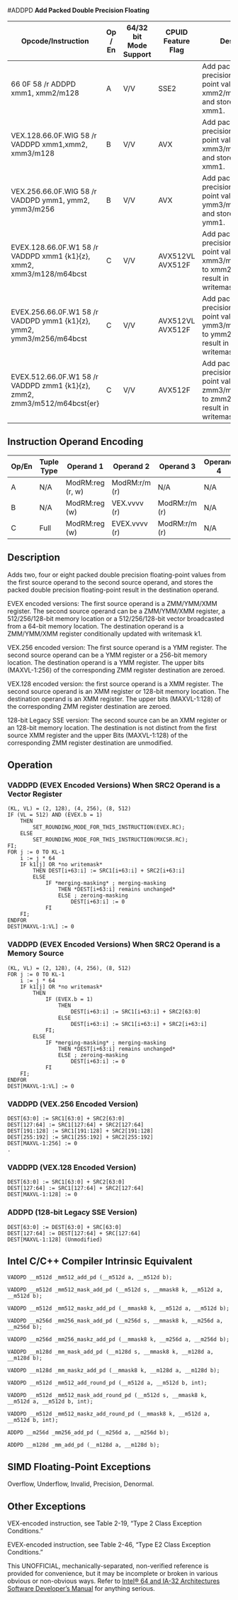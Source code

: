 #ADDPD
**Add Packed Double Precision Floating**

| Opcode/Instruction                                                       | Op / En | 64/32 bit Mode Support | CPUID Feature Flag | Description                                                                                                                  |
| ------------------------------------------------------------------------ | ------- | ---------------------- | ------------------ | ---------------------------------------------------------------------------------------------------------------------------- |
| 66 0F 58 /r ADDPD xmm1, xmm2/m128                                        | A       | V/V                    | SSE2               | Add packed double precision floating-point values from xmm2/mem to xmm1 and store result in xmm1.                            |
| VEX.128.66.0F.WIG 58 /r VADDPD xmm1,xmm2, xmm3/m128                      | B       | V/V                    | AVX                | Add packed double precision floating-point values from xmm3/mem to xmm2 and store result in xmm1.                            |
| VEX.256.66.0F.WIG 58 /r VADDPD ymm1, ymm2, ymm3/m256                     | B       | V/V                    | AVX                | Add packed double precision floating-point values from ymm3/mem to ymm2 and store result in ymm1.                            |
| EVEX.128.66.0F.W1 58 /r VADDPD xmm1 {k1}{z}, xmm2, xmm3/m128/m64bcst     | C       | V/V                    | AVX512VL AVX512F   | Add packed double precision floating-point values from xmm3/m128/m64bcst to xmm2 and store result in xmm1 with writemask k1. |
| EVEX.256.66.0F.W1 58 /r VADDPD ymm1 {k1}{z}, ymm2, ymm3/m256/m64bcst     | C       | V/V                    | AVX512VL AVX512F   | Add packed double precision floating-point values from ymm3/m256/m64bcst to ymm2 and store result in ymm1 with writemask k1. |
| EVEX.512.66.0F.W1 58 /r VADDPD zmm1 {k1}{z}, zmm2, zmm3/m512/m64bcst{er} | C       | V/V                    | AVX512F            | Add packed double precision floating-point values from zmm3/m512/m64bcst to zmm2 and store result in zmm1 with writemask k1. |

## Instruction Operand Encoding

| Op/En | Tuple Type | Operand 1        | Operand 2     | Operand 3     | Operand 4 |
| ----- | ---------- | ---------------- | ------------- | ------------- | --------- |
| A     | N/A        | ModRM:reg (r, w) | ModRM:r/m (r) | N/A           | N/A       |
| B     | N/A        | ModRM:reg (w)    | VEX.vvvv (r)  | ModRM:r/m (r) | N/A       |
| C     | Full       | ModRM:reg (w)    | EVEX.vvvv (r) | ModRM:r/m (r) | N/A       |

## Description

Adds two, four or eight packed double precision floating-point values from the first source operand to the second source operand, and stores the packed double precision floating-point result in the destination operand.

EVEX encoded versions: The first source operand is a ZMM/YMM/XMM register. The second source operand can be a ZMM/YMM/XMM register, a 512/256/128-bit memory location or a 512/256/128-bit vector broadcasted from a 64-bit memory location. The destination operand is a ZMM/YMM/XMM register conditionally updated with writemask k1.

VEX.256 encoded version: The first source operand is a YMM register. The second source operand can be a YMM register or a 256-bit memory location. The destination operand is a YMM register. The upper bits (MAXVL-1:256) of the corresponding ZMM register destination are zeroed.

VEX.128 encoded version: the first source operand is a XMM register. The second source operand is an XMM register or 128-bit memory location. The destination operand is an XMM register. The upper bits (MAXVL-1:128) of the corresponding ZMM register destination are zeroed.

128-bit Legacy SSE version: The second source can be an XMM register or an 128-bit memory location. The destination is not distinct from the first source XMM register and the upper Bits (MAXVL-1:128) of the corresponding ZMM register destination are unmodified.

## Operation

### VADDPD (EVEX Encoded Versions) When SRC2 Operand is a Vector Register

```
(KL, VL) = (2, 128), (4, 256), (8, 512)
IF (VL = 512) AND (EVEX.b = 1)
    THEN
        SET_ROUNDING_MODE_FOR_THIS_INSTRUCTION(EVEX.RC);
    ELSE
        SET_ROUNDING_MODE_FOR_THIS_INSTRUCTION(MXCSR.RC);
FI;
FOR j := 0 TO KL-1
    i := j * 64
    IF k1[j] OR *no writemask*
        THEN DEST[i+63:i] := SRC1[i+63:i] + SRC2[i+63:i]
        ELSE
            IF *merging-masking* ; merging-masking
                THEN *DEST[i+63:i] remains unchanged*
                ELSE ; zeroing-masking
                    DEST[i+63:i] := 0
            FI
    FI;
ENDFOR
DEST[MAXVL-1:VL] := 0

```

### VADDPD (EVEX Encoded Versions) When SRC2 Operand is a Memory Source

```
(KL, VL) = (2, 128), (4, 256), (8, 512)
FOR j := 0 TO KL-1
    i := j * 64
    IF k1[j] OR *no writemask*
        THEN
            IF (EVEX.b = 1)
                THEN
                    DEST[i+63:i] := SRC1[i+63:i] + SRC2[63:0]
                ELSE
                    DEST[i+63:i] := SRC1[i+63:i] + SRC2[i+63:i]
            FI;
        ELSE
            IF *merging-masking* ; merging-masking
                THEN *DEST[i+63:i] remains unchanged*
                ELSE ; zeroing-masking
                    DEST[i+63:i] := 0
            FI
    FI;
ENDFOR
DEST[MAXVL-1:VL] := 0

```

### VADDPD (VEX.256 Encoded Version)

```
DEST[63:0] := SRC1[63:0] + SRC2[63:0]
DEST[127:64] := SRC1[127:64] + SRC2[127:64]
DEST[191:128] := SRC1[191:128] + SRC2[191:128]
DEST[255:192] := SRC1[255:192] + SRC2[255:192]
DEST[MAXVL-1:256] := 0
.

```

### VADDPD (VEX.128 Encoded Version)

```
DEST[63:0] := SRC1[63:0] + SRC2[63:0]
DEST[127:64] := SRC1[127:64] + SRC2[127:64]
DEST[MAXVL-1:128] := 0

```

### ADDPD (128-bit Legacy SSE Version)

```
DEST[63:0] := DEST[63:0] + SRC[63:0]
DEST[127:64] := DEST[127:64] + SRC[127:64]
DEST[MAXVL-1:128] (Unmodified)

```

## Intel C/C++ Compiler Intrinsic Equivalent

```
VADDPD __m512d _mm512_add_pd (__m512d a, __m512d b);

```

```
VADDPD __m512d _mm512_mask_add_pd (__m512d s, __mmask8 k, __m512d a, __m512d b);

```

```
VADDPD __m512d _mm512_maskz_add_pd (__mmask8 k, __m512d a, __m512d b);

```

```
VADDPD __m256d _mm256_mask_add_pd (__m256d s, __mmask8 k, __m256d a, __m256d b);

```

```
VADDPD __m256d _mm256_maskz_add_pd (__mmask8 k, __m256d a, __m256d b);

```

```
VADDPD __m128d _mm_mask_add_pd (__m128d s, __mmask8 k, __m128d a, __m128d b);

```

```
VADDPD __m128d _mm_maskz_add_pd (__mmask8 k, __m128d a, __m128d b);

```

```
VADDPD __m512d _mm512_add_round_pd (__m512d a, __m512d b, int);

```

```
VADDPD __m512d _mm512_mask_add_round_pd (__m512d s, __mmask8 k, __m512d a, __m512d b, int);

```

```
VADDPD __m512d _mm512_maskz_add_round_pd (__mmask8 k, __m512d a, __m512d b, int);

```

```
ADDPD __m256d _mm256_add_pd (__m256d a, __m256d b);

```

```
ADDPD __m128d _mm_add_pd (__m128d a, __m128d b);

```

## SIMD Floating-Point Exceptions

Overflow, Underflow, Invalid, Precision, Denormal.

## Other Exceptions

VEX-encoded instruction, see Table 2-19, “Type 2 Class Exception Conditions.”

EVEX-encoded instruction, see Table 2-46, “Type E2 Class Exception Conditions.”

This UNOFFICIAL, mechanically-separated, non-verified reference is provided for convenience, but it may be
incomplete or broken in various obvious or non-obvious
ways. Refer to [Intel® 64 and IA-32 Architectures Software Developer’s Manual](https://software.intel.com/en-us/download/intel-64-and-ia-32-architectures-sdm-combined-volumes-1-2a-2b-2c-2d-3a-3b-3c-3d-and-4) for anything serious.
